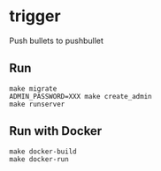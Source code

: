 trigger
=======

Push bullets to pushbullet



Run
---

    make migrate
    ADMIN_PASSWORD=XXX make create_admin
    make runserver


Run with Docker
---------------

    make docker-build
    make docker-run

